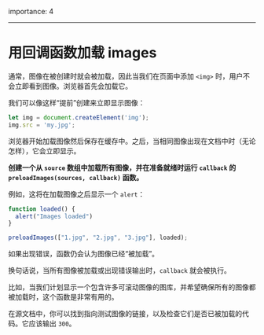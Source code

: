 importance: 4

---

# 用回调函数加载 images

通常，图像在被创建时就会被加载，因此当我们在页面中添加 `<img>` 时，用户不会立即看到图像。浏览器首先会加载它。

我们可以像这样“提前”创建来立即显示图像：

```js
let img = document.createElement('img');
img.src = 'my.jpg';
```

浏览器开始加载图像然后保存在缓存中。之后，当相同图像出现在文档中时（无论怎样），它会立即显示。

**创建一个从 `source` 数组中加载所有图像，并在准备就绪时运行 `callback` 的 `preloadImages(sources, callback)` 函数。**

例如，这将在加载图像之后显示一个 `alert`：

```js
function loaded() {
  alert("Images loaded")
}

preloadImages(["1.jpg", "2.jpg", "3.jpg"], loaded);
```

如果出现错误，函数仍会认为图像已经“被加载”。

换句话说，当所有图像被加载或出现错误输出时，`callback` 就会被执行。

比如，当我们计划显示一个包含许多可滚动图像的图库，并希望确保所有的图像都被加载时，这个函数是非常有用的。

在源文档中，你可以找到指向测试图像的链接，以及检查它们是否已被加载的代码。它应该输出 `300`。
